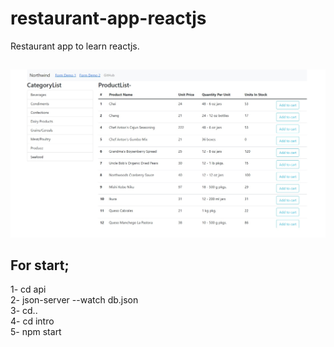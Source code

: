 # restaurant-app-reactjs
Restaurant app to learn reactjs.

##
![app picture 1](https://github.com/ramazandogna/restaurant-app-reactjs/blob/main/img/restourant-app-reactjs.jpg)
## For start;
1- cd api <br/>
2- json-server --watch db.json <br/>
3- cd.. <br/>
4- cd intro <br/>
5- npm start <br/>
